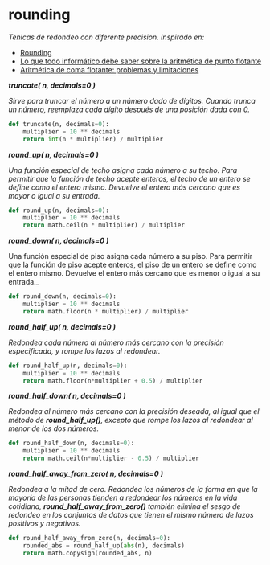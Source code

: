 # rounding

_Tenicas de redondeo con diferente precision. Inspirado en:_

- [Rounding](https://en.wikipedia.org/wiki/Rounding) 
- [ Lo que todo informático debe saber sobre la aritmética de punto flotante](http://perso.ens-lyon.fr/jean-michel.muller/goldberg.pdf)
- [Aritmética de coma flotante: problemas y limitaciones](https://docs.python.org/3/tutorial/floatingpoint.html)

_**truncate( n, decimals=0 )**_

_Sirve para truncar el número a un número dado de dígitos. Cuando trunca un número, reemplaza cada dígito después de una posición dada con 0._

```python
def truncate(n, decimals=0):
    multiplier = 10 ** decimals
    return int(n * multiplier) / multiplier
```

_**round_up( n, decimals=0 )**_

_Una función especial  de techo asigna cada número a su techo. Para permitir que la función de techo acepte enteros, el techo de un entero se define como el entero mismo. Devuelve el entero más cercano que es mayor o igual a su entrada._

```python
def round_up(n, decimals=0):
    multiplier = 10 ** decimals
    return math.ceil(n * multiplier) / multiplier
```

_**round_down( n, decimals=0 )**_

Una función especial  de piso asigna cada número a su piso. Para permitir que la función de piso acepte enteros, el piso de un entero se define como el entero mismo. Devuelve el entero más cercano que es menor o igual a su entrada._

```python
def round_down(n, decimals=0):
    multiplier = 10 ** decimals
    return math.floor(n * multiplier) / multiplier
```

_**round_half_up( n, decimals=0 )**_

_Redondea cada número al número más cercano con la precisión especificada, y rompe los lazos al redondear._

```python
def round_half_up(n, decimals=0):
    multiplier = 10 ** decimals
    return math.floor(n*multiplier + 0.5) / multiplier
```

_**round_half_down( n, decimals=0 )**_

_Redondea al número más cercano con la precisión deseada, al igual que el método de  **round_half_up()**, excepto que rompe los lazos al redondear al menor de los dos números._

```python
def round_half_down(n, decimals=0):
    multiplier = 10 ** decimals
    return math.ceil(n*multiplier - 0.5) / multiplier
```

_**round_half_away_from_zero( n, decimals=0 )**_

_Redondea a la mitad de cero. Redondea los números de la forma en que la mayoría de las personas tienden a redondear los números en la vida cotidiana, **round_half_away_from_zero()** también elimina el sesgo de redondeo en los conjuntos de datos que tienen el mismo número de lazos positivos y negativos._

```python
def round_half_away_from_zero(n, decimals=0):
    rounded_abs = round_half_up(abs(n), decimals)
    return math.copysign(rounded_abs, n)
```
